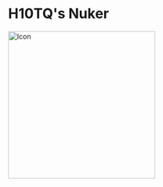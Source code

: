 # H10TQ's Nuker  
<img src="https://images.steamusercontent.com/ugc/920295979161635273/90FD24708A385EF1C9885BBB1EFA3066BA6E8EC1/?imw=637&imh=358&ima=fit&impolicy=Letterbox&imcolor=%23000000&letterbox=true" alt="Icon" width="300" height="300"/>


